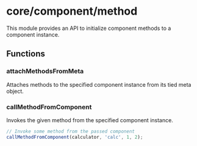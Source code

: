 # core/component/method

This module provides an API to initialize component methods to a component instance.

## Functions

### attachMethodsFromMeta

Attaches methods to the specified component instance from its tied meta object.

### callMethodFromComponent

Invokes the given method from the specified component instance.

```js
// Invoke some method from the passed component
callMethodFromComponent(calculator, 'calc', 1, 2);
```
